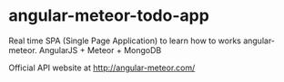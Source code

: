 # angular-meteor-todo-app
Real time SPA (Single Page Application) to learn how to works angular-meteor.
AngularJS + Meteor + MongoDB

Official API website at http://angular-meteor.com/
